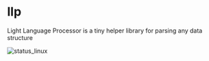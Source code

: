 # llp
Light Language Processor is a tiny helper library for parsing any data structure

![status_linux](https://github.com/OWNER/REPOSITORY/actions/workflows/WORKFLOW-FILE/badge.svg)
